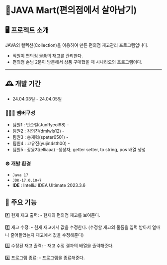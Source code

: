 # 🛒JAVA Mart(편의점에서 살아남기)

## 🖥️ 프로젝트 소개
JAVA의 컬렉션(Collection)을 이용하여 만든 편의점 재고관리 프로그램입니다.
- 직원이 편의점 물품의 재고를 관리한다.
- 편의점 손님 2분이 방문해서 상품 구매했을 때 시나리오의 프로그램이다.
  
<hr/>

## 🕰️ 개발 기간
- 24.04.03일 - 24.04.05일
### 🧑‍🤝‍🧑 멤버구성
- 팀원1 : 안준렬(JunRyeol98) -
- 팀원2 : 김의진(dmlwls12) - 
- 팀원3 : 송재혁(speter6501) -
- 팀원4 : 고유진(yujin4sth00) -
- 팀원5 : 장윤지(elliaaa) -생성자, getter setter, to string, pos 배열 생성

### ⚙️ 개발 환경
- ``` Java 17 ```
- ``` JDK-17.0.10+7 ```
- **IDE** : IntelliJ IDEA Ultimate 2023.3.6

## 📌 주요 기능
1️⃣ 현재 재고 출력: 
    - 현재의 편의점 재고를 보여준다.
    
2️⃣ 재고 수정: 
    - 현재 재고에서 값을 수정한다. (수정할 재고의 물품을 입력 받아서 얼마나 줄어들었는지 재고에서 값을 수정해준다)


3️⃣ 수정된 재고 출력:
    - 재고 수정 결과의 배열을 출력해준다.


4️⃣ 프로그램 종료:
    - 프로그램을 종료해준다.





